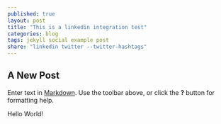 ```yaml
---
published: true
layout: post
title: "This is a linkedin integration test"
categories: blog
tags: jekyll social example post
share: "linkedin twitter --twitter-hashtags"
---
```


## A New Post

Enter text in [Markdown](http://daringfireball.net/projects/markdown/). Use the toolbar above, or click the **?** button for formatting help.

Hello World!
